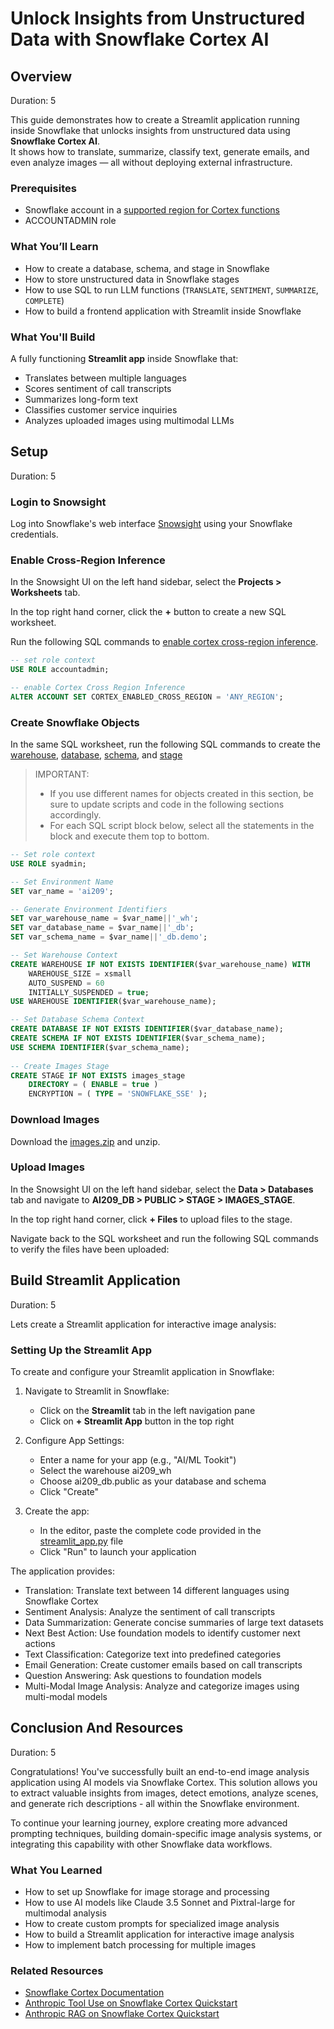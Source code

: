 <!--
summary: Unlock Insights from Unstructured Data with Snowflake Cortex AI
id: unlock_insights_from_unstructured_data_with_snowflake_cortex_ai
categories: data-engineering,ai,app-development
environments: web
status: Published
feedback link: https://github.com/Snowflake-Labs/sfguides/issues
tags: Snowflake Cortex, Generative AI, Streamlit, Snowflake, Data Applications, Multimodal AI
author: Sean Morris, Stephen Dickson
[environment_name]: ai209
-->

# Unlock Insights from Unstructured Data with Snowflake Cortex AI
<!-- ------------------------ -->
## Overview

Duration: 5

This guide demonstrates how to create a Streamlit application running inside Snowflake that unlocks insights from unstructured data using **Snowflake Cortex AI**.  
It shows how to translate, summarize, classify text, generate emails, and even analyze images — all without deploying external infrastructure.

### Prerequisites
- Snowflake account in a [supported region for Cortex functions](https://docs.snowflake.com/en/user-guide/snowflake-cortex/llm-functions#label-cortex-llm-availability)
- ACCOUNTADMIN role

### What You’ll Learn
- How to create a database, schema, and stage in Snowflake
- How to store unstructured data in Snowflake stages
- How to use SQL to run LLM functions (`TRANSLATE`, `SENTIMENT`, `SUMMARIZE`, `COMPLETE`)
- How to build a frontend application with Streamlit inside Snowflake

### What You'll Build
A fully functioning **Streamlit app** inside Snowflake that:
- Translates between multiple languages
- Scores sentiment of call transcripts
- Summarizes long-form text
- Classifies customer service inquiries
- Analyzes uploaded images using multimodal LLMs

<!-- ------------------------ -->
## Setup

Duration: 5

### Login to Snowsight

Log into Snowflake's web interface [Snowsight](https://docs.snowflake.com/en/user-guide/ui-snowsight.html#) using your Snowflake credentials.

### Enable Cross-Region Inference

In the Snowsight UI on the left hand sidebar, select the **Projects > Worksheets** tab.

In the top right hand corner, click the **+** button to create a new SQL worksheet.

Run the following SQL commands to [enable cortex cross-region inference](https://docs.snowflake.com/en/user-guide/snowflake-cortex/cross-region-inference.html).

```sql
-- set role context
USE ROLE accountadmin;

-- enable Cortex Cross Region Inference
ALTER ACCOUNT SET CORTEX_ENABLED_CROSS_REGION = 'ANY_REGION';
```

### Create Snowflake Objects

In the same SQL worksheet, run the following SQL commands to create the [warehouse](https://docs.snowflake.com/en/sql-reference/sql/create-warehouse.html), [database](https://docs.snowflake.com/en/sql-reference/sql/create-database.html), [schema](https://docs.snowflake.com/en/sql-reference/sql/create-schema.html), and [stage](https://docs.snowflake.com/en/sql-reference/sql/create-stage.html)

> IMPORTANT:
> - If you use different names for objects created in this section, be sure to update scripts and code in the following sections accordingly.
> - For each SQL script block below, select all the statements in the block and execute them top to bottom.

```sql
-- Set role context
USE ROLE syadmin;

-- Set Environment Name
SET var_name = 'ai209';

-- Generate Environment Identifiers
SET var_warehouse_name = $var_name||'_wh';
SET var_database_name = $var_name||'_db';
SET var_schema_name = $var_name||'_db.demo';

-- Set Warehouse Context
CREATE WAREHOUSE IF NOT EXISTS IDENTIFIER($var_warehouse_name) WITH
    WAREHOUSE_SIZE = xsmall
    AUTO_SUSPEND = 60
    INITIALLY_SUSPENDED = true;
USE WAREHOUSE IDENTIFIER($var_warehouse_name);

-- Set Database Schema Context
CREATE DATABASE IF NOT EXISTS IDENTIFIER($var_database_name);
CREATE SCHEMA IF NOT EXISTS IDENTIFIER($var_schema_name);
USE SCHEMA IDENTIFIER($var_schema_name);
    
-- Create Images Stage
CREATE STAGE IF NOT EXISTS images_stage
    DIRECTORY = ( ENABLE = true )
    ENCRYPTION = ( TYPE = 'SNOWFLAKE_SSE' );
```

### Download Images

Download the [images.zip](https://github.com/Snowflake-Labs/sfguide-unlock-insights-from-unstructured-data-with-snowflake-cortex-ai/tree/main/images) and unzip.

### Upload Images

In the Snowsight UI on the left hand sidebar, select the **Data > Databases** tab and navigate to **AI209_DB > PUBLIC > STAGE > IMAGES_STAGE**.

In the top right hand corner, click **+ Files** to upload files to the stage.

Navigate back to the SQL worksheet and run the following SQL commands to verify the files have been uploaded:

<!-- ------------------------ -->
## Build Streamlit Application

Duration: 5

Lets create a Streamlit application for interactive image analysis:

### Setting Up the Streamlit App

To create and configure your Streamlit application in Snowflake:

1. Navigate to Streamlit in Snowflake:
   * Click on the **Streamlit** tab in the left navigation pane
   * Click on **+ Streamlit App** button in the top right

2. Configure App Settings:
   * Enter a name for your app (e.g., "AI/ML Tookit")
   * Select the warehouse ai209_wh
   * Choose ai209_db.public as your database and schema
   * Click "Create"

3. Create the app:
   * In the editor, paste the complete code provided in the [streamlit_app.py](https://github.com/Snowflake-Labs/sfguide-unlock-insights-from-unstructured-data-with-snowflake-cortex-ai/blob/main/streamlit_app.py) file
   * Click "Run" to launch your application

The application provides:
- Translation: Translate text between 14 different languages using Snowflake Cortex
- Sentiment Analysis: Analyze the sentiment of call transcripts
- Data Summarization: Generate concise summaries of large text datasets
- Next Best Action: Use foundation models to identify customer next actions
- Text Classification: Categorize text into predefined categories
- Email Generation: Create customer emails based on call transcripts
- Question Answering: Ask questions to foundation models
- Multi-Modal Image Analysis: Analyze and categorize images using multi-modal models

<!-- ------------------------ -->
## Conclusion And Resources

Duration: 5

Congratulations! You've successfully built an end-to-end image analysis application using AI models via Snowflake Cortex. This solution allows you to extract valuable insights from images, detect emotions, analyze scenes, and generate rich descriptions - all within the Snowflake environment.

To continue your learning journey, explore creating more advanced prompting techniques, building domain-specific image analysis systems, or integrating this capability with other Snowflake data workflows.

### What You Learned
- How to set up Snowflake for image storage and processing
- How to use AI models like Claude 3.5 Sonnet and Pixtral-large for multimodal analysis
- How to create custom prompts for specialized image analysis
- How to build a Streamlit application for interactive image analysis
- How to implement batch processing for multiple images

### Related Resources
- [Snowflake Cortex Documentation](https://docs.snowflake.com/en/user-guide/snowflake-cortex/cortex-llm-rest-api)
- [Anthropic Tool Use on Snowflake Cortex Quickstart](https://quickstarts.snowflake.com/guide/getting-started-with-tool-use-on-cortex-and-anthropic-claude/index.html?index=..%2F..index#0)
- [Anthropic RAG on Snowflake Cortex Quickstart](https://quickstarts.snowflake.com/guide/getting_started_with_anthropic_on_snowflake_cortex/index.html?index=..%2F..index#0)
